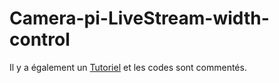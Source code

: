 # Camera-pi-LiveStream-width-control

Il y a également un [Tutoriel](https://nasfamilyone.synology.me/tuto&co/tutoriels/tutostreampimot/) et les codes sont commentés.
